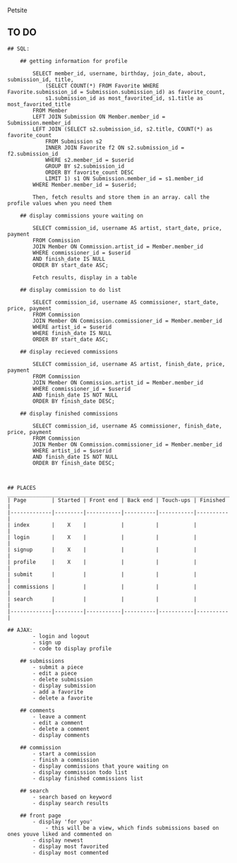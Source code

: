 Petsite

## TO DO

    ## SQL:

        ## getting information for profile

            SELECT member_id, username, birthday, join_date, about, submission_id, title, 
                (SELECT COUNT(*) FROM Favorite WHERE Favorite.submission_id = Submission.submission_id) as favorite_count,
                s1.submission_id as most_favorited_id, s1.title as most_favorited_title
            FROM Member
            LEFT JOIN Submission ON Member.member_id = Submission.member_id
            LEFT JOIN (SELECT s2.submission_id, s2.title, COUNT(*) as favorite_count 
                FROM Submission s2
                INNER JOIN Favorite f2 ON s2.submission_id = f2.submission_id
                WHERE s2.member_id = $userid
                GROUP BY s2.submission_id
                ORDER BY favorite_count DESC
                LIMIT 1) s1 ON Submission.member_id = s1.member_id
            WHERE Member.member_id = $userid;

            Then, fetch results and store them in an array. call the profile values when you need them

        ## display commissions youre waiting on

            SELECT commission_id, username AS artist, start_date, price, payment
            FROM Commission
            JOIN Member ON Commission.artist_id = Member.member_id
            WHERE commissioner_id = $userid
            AND finish_date IS NULL
            ORDER BY start_date ASC;

            Fetch results, display in a table

        ## display commission to do list

            SELECT commission_id, username AS commissioner, start_date, price, payment
            FROM Commission
            JOIN Member ON Commission.commissioner_id = Member.member_id
            WHERE artist_id = $userid
            WHERE finish_date IS NULL
            ORDER BY start_date ASC;

        ## display recieved commissions

            SELECT commission_id, username AS artist, finish_date, price, payment
            FROM Commission
            JOIN Member ON Commission.artist_id = Member.member_id
            WHERE commissioner_id = $userid
            AND finish_date IS NOT NULL
            ORDER BY finish_date DESC;

        ## display finished commissions

            SELECT commission_id, username AS commissioner, finish_date, price, payment
            FROM Commission
            JOIN Member ON Commission.commissioner_id = Member.member_id
            WHERE artist_id = $userid
            AND finish_date IS NOT NULL
            ORDER BY finish_date DESC;


    
    ## PLACES
    _______________________________________________________________________
    | Page        | Started | Front end | Back end | Touch-ups | Finished |
    |-------------|---------|-----------|----------|-----------|----------|
    | index       |    X    |           |          |           |          |
    | login       |    X    |           |          |           |          |
    | signup      |    X    |           |          |           |          |
    | profile     |    X    |           |          |           |          |
    | submit      |         |           |          |           |          |
    | commissions |         |           |          |           |          |
    | search      |         |           |          |           |          |
    |-------------|---------|-----------|----------|-----------|----------|

    ## AJAX: 
            - login and logout
            - sign up
            - code to display profile

        ## submissions
            - submit a piece
            - edit a piece
            - delete submission
            - display submission
            - add a favorite
            - delete a favorite
        
        ## comments
            - leave a comment
            - edit a comment
            - delete a comment
            - display comments

        ## commission
            - start a commission
            - finish a commission
            - display commissions that youre waiting on
            - display commission todo list
            - display finished commissions list

        ## search
            - search based on keyword
            - display search results

        ## front page
            - display 'for you'
                - this will be a view, which finds submissions based on ones youve liked and commented on
            - display newest
            - display most favorited
            - display most commented

        
        